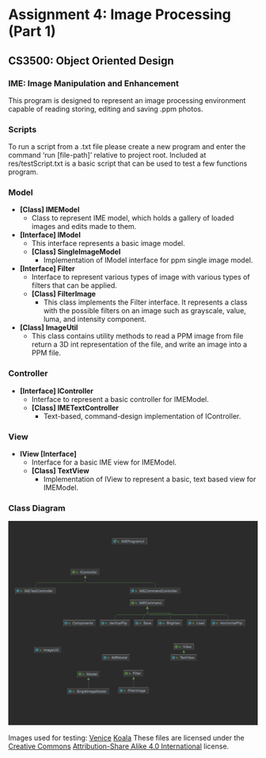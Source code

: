 # Assignment 4: Image Processing (Part 1)

## CS3500: Object Oriented Design

### IME: Image Manipulation and Enhancement

This program is designed to represent an image processing environment capable of reading storing,
editing and saving .ppm photos.

### Scripts

To run a script from a .txt file please create a new program and enter the command ‘run [file-path]’
relative to project root. Included at res/testScript.txt is a basic script that can be used to test
a few functions program.

### Model

* **[Class] IMEModel**
    * Class to represent IME model, which holds a gallery of loaded images and edits made to them.
* **[Interface] IModel**
    * This interface represents a basic image model.
    * **[Class] SingleImageModel**
        * Implementation of IModel interface for ppm single image model.
* **[Interface] Filter**
    * Interface to represent various types of image with various types of filters that can be
      applied.
    * **[Class] FilterImage**
        * This class implements the Filter interface. It represents a class with the possible
          filters on an image such as grayscale, value, luma, and intensity component.
* **[Class] ImageUtil**
    * This class contains utility methods to read a PPM image from file return a 3D int
      representation of the file, and write an image into a PPM file.

### Controller

* **[Interface] IController**
    * Interface to represent a basic controller for IMEModel.
    * **[Class] IMETextController**
        * Text-based, command-design implementation of IController.

### View

* **IView [Interface]**
    * Interface for a basic IME view for IMEModel.
    * **[Class] TextView**
        * Implementation of IView to represent a basic, text based view for IMEModel.

### Class Diagram

![](src/classDiagram.png)

Images used for testing:
[Venice](www.google.com)
[Koala](https://picryl.com/media/koala-3f3389)
These files are licensed under
the  [Creative Commons](https://en.wikipedia.org/wiki/en:Creative_Commons)   [Attribution-Share Alike 4.0 International](https://creativecommons.org/licenses/by-sa/4.0/deed.en)
license.
